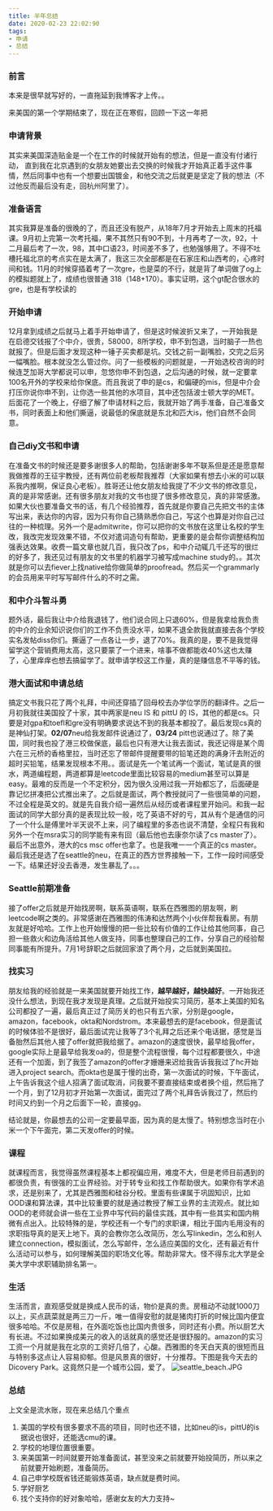 ```yaml
---
title: 半年总结
date: 2020-02-23 22:02:90
tags:
- 申请
- 总结
---
```


### 前言

本来是很早就写好的，一直拖延到我博客才上传。。

来美国的第一个学期结束了，现在正在寒假，回顾一下这一年把


### 申请背景
其实来美国深造贴金是一个在工作的时候就开始有的想法，但是一直没有付诸行动， 直到我在北京遇到的女朋友她要出去交换的时候我才开始真正着手这件事情，然后同事中也有一个想要出国镀金，和他交流之后就更是坚定了我的想法（不过他反而最后没有走，回杭州阿里了）。

### 准备语言
其实我算是准备的很晚的了，而且还没有脱产，从18年7月才开始去上周末的托福课。9月初上完第一次考托福，果不其然只有90不到，十月再考了一次，92，十二月最后考了一次，98，其中口语23，时间差不多了，也勉强够用了。不得不吐槽托福北京的考点实在是太满了，我这三次全部都是在石家庄和山西考的，心疼时间和钱。11月的时候穿插着考了一次gre，也是菜的不行，就是背了单词做了og上的模拟题就上了，成绩也很普通 318（148+170）。事实证明，这个gt配合很水的gre，也是有学校读的

### 开始申请
12月拿到成绩之后就马上着手开始申请了，但是这时候波折又来了，一开始我是在启德交钱报了个中介，很贵，58000，8所学校，申不到包退，当时脑子一热也就报了。但是后面才发现这种一锤子买卖都是坑。交钱之前一副嘴脸，交完之后另一幅嘴脸。根本就没怎么管过你。问了一些模板的问题就是，一开始选校咨询的时候连芝加哥大学都说可以申，忽悠你申不到包退，之后沟通的时候，就一定要拿100名开外的学校来给你保底。而且我说了申的是cs，和偏硬的mis，但是中介会打压你说你申不到，让你选一些其他的水项目，其中还包括波士顿大学的MET。后面花了一个晚上，仔细了解了申请材料之后，我就开始了两手准备，自己准备文书，同时表面上和他们撕逼，说最低的保底就是东北和匹大is，他们自然不会同意。

### 自己diy文书和申请
在准备文书的时候还是要多谢很多人的帮助，包括谢谢多年不联系但是还是愿意帮我做推荐的王征宇教授，还有两位前老板帮我推荐（大家如果有想去小米的可以联系我内推啊，保证良心老板）。胜哥还让他女朋友给我提了不少文书的修改意见，真的是非常感谢。还有很多朋友对我的文书也提了很多修改意见，真的非常感激。如果大伙也要准备文书的话，有几个经验推荐，首先就是你要自己先把文书的主体写出来，表达你的内容，因为只有你自己猜熟悉你自己，写这个也算是对你自己过往的一种梳理。另外一个是admitwrite，你可以把你的文书放在这里让名校的学生改，我改完发现效果不错，不仅对遣词造句有帮助，更重要的是会帮你调整结构加强表达效果。收费一篇文章也就几百，我只改了ps，和中介动辄几千还写的很烂的好多了，我还见过有朋友的文书里的机器学习被写成machine study的。。其次就是你可以去fiever上找native给你做简单的proofread。然后买一个grammarly的会员用来平时写写邮件什么的不时之需。


### 和中介斗智斗勇
题外话，最后我让中介给我退钱了，他们说合同上只退60%，但是我拿给我负责的中介的业余知识说你们的工作不负责没水平，如果不退全款我就直接去各个学校实名发帖diss你们。撕逼了一点各让一步，退了70%。我真的是，要不是我觉得留学这个营销费用太高，这只要蒙了一个进来，啥事不做都能收40%这也太赚了，心里痒痒也想去搞留学了。就申请学校这工作量，真的是赚信息不平等的钱。

### 港大面试和申请总结
搞定文书我只花了两个礼拜，中间还穿插了回母校去办学位学历的翻译件。之后一月初我就往美国投了十家，其中两家是neu IS 和 pittU 的 IS，其他的都是cs。只要是对gpa和toefl和gre没有明确要求说达不到的我基本都投了。最后发现cs真的是神仙打架。**02/07**neu给我发邮件说通过了，**03/24** pitt也说通过了。除了美国，同时我也投了港三校做保底，最后也只有港大让我去面试，我还记得是某个周六在三元桥的香格里拉，当时还忘了带邮件提醒要带的铅笔还跑的满身汗去附近的超时买铅笔，结果发现根本不用。。面试是先一个笔试再一个面试，笔试是真的很水，两道编程题，两道都算是leetcode里面比较容易的medium甚至可以算是easy。最难的反而是一个不定积分，因为很久没用过我一开始都忘了，后面硬是靠记忆拼凑把公式推出来了。之后就是面试，两个教授就问了一些很简单的问题，不过全程是英文的。就是先自我介绍一遍然后从经历或者课程里开始问。和我一起面试的同学大部分真的是表现比较一般，吃了英语不好的亏，其从有个是通信的问了一个什么是傅里叶半天说不上来，问了编程里的多态也说不清楚，全程只有我和另外一个在msra实习的同学能有来有回（最后他也去康奈尔读了cs master了）。最后不出意外，港大的cs msc offer也拿了。也是我唯一一个真正的cs master。最后我还是选了在seattle的neu，在真正的西方世界接触一下，工作一段时间感受一下。结果还好没去香港，发生暴乱了。。。

### Seattle前期准备
接了offer之后就是开始找房啊，联系英语啊，联系在西雅图的朋友啊，刷leetcode啊之类的。非常感谢在西雅图的伟涛和达然两个小伙伴帮我看房。有朋友就是好哈哈。工作上也开始慢慢的把一些比较有价值的工作让给其他同事，自己担一些救火和边角活给其他人做支持，同事也整理自己的工作，分享自己的经验帮同事能有所提升。7月1号辞职之后就回家浪了两个月，之后就到美国拉。

### 找实习
朋友给我的经验就是一来美国就要开始找工作，**越早越好，越快越好**。一开始我还没什么想法，到现在我才发现是真理。之后就开始投实习简历，基本上美国的知名公司都投了一遍，最后真正过了简历关的也只有五六家，分别是google，amazon，facebook，okta和Nordstrom。本来最想去的是facebook，但是面试的时候体验不是很好，最后面试完让我等了3个礼拜之后还来个电话据，感觉是当备胎然后其他人接了offer就把我给据了。amazon的速度很快，最早给我offer，google实际上是最早给我发oa的，但是整个流程很慢，每个过程都要很久，中途还有一个加面，到了我签了amazon的offer才姗姗来迟给我告诉我我过了hc开始进入project search。而okta也是属于慢的出奇，第一次面试的时候，下午面试，上午告诉我这个组人招满了面试取消，问我要不要直接结束或者换个组，然后拖了一个月，到了12月初才开始第一次面试，面完过了两个礼拜告诉我过了，然后约时间又约到一个月之后面下一轮，直接gg。

结论就是，你最想去的公司一定要最早面，因为真的是太慢了。特别想念当时在小米一个下午面完，第二天发offer的时候。


### 课程
就课程而言，我觉得虽然课程基本上都视偏应用，难度不大，但是老师目前遇到的都很负责，有很强的工业界经验。对于转专业和找工作帮助很大。如果你有学术追求，还是别来了，尤其是西雅图和硅谷分校。里面有些课属于巩固知识，比如OOD课和算法课，其中比较重要的就是通过教授了解工业界的主流观点。就比如OOD的老师就会讲一些在工业界中写代码的最佳实践，其中有一些其实和国内稍微有点出入。比较特殊的是，学校还有一个专门的求职课，相比于国内毛用没有的求职指导真的是天上地下。真的会教你怎么改简历，怎么写linkedin，怎么和别人建立connection，模拟面试，怎么写邮件，怎么适应美国的文化，还有最近有什么活动可以参与，如何理解美国的职场文化等。帮助非常大。怪不得东北大学是全美大学中求职辅助排名第一。


### 生活
生活而言，直观感受就是换成人民币的话，物价是真的贵。房租动不动就1000刀以上，买点蔬菜就是两三刀一斤，唯一值得安慰的就是猪肉打折的时候比国内便宜很多哈哈。不仅是房租，在外面吃饭也比国内贵很多，同时还有小费。所以厨艺大有长进。不过如果换成美元的收入的话就真的感觉还是很舒服的。amazon的实习工资一个月就是我在北京的工资好几倍了，心酸。西雅图的冬天白天真的很短而且与特别多这点让人容易抑郁。但是风景真的很好，十分推荐。下图是我今天去的Dicovery Park。这竟然只是一个城市公园，爱了。
![seattle_beach.JPG](https://raw.githubusercontent.com/bates-hu/Images/master/blog/seattle_beach.JPG)

### 总结

上文全是流水账，现在来总结几个重点

1. 美国的学校有很多要求不高的项目，同时也还不错，比如neu的is，pittU的is据说也很好，还能选cmu的课。
2. 学校的地理位置很重要。
3. 来美国第一时间就要开始准备面试，甚至没来之前就要开始投简历，所以来之前就要开始刷题，准备简历。
4. 自己申学校既省钱还能锻炼英语，缺点就是费时间。
5. 学好厨艺
6. 找个支持你的好对象哈哈，感谢女友的大力支持~

